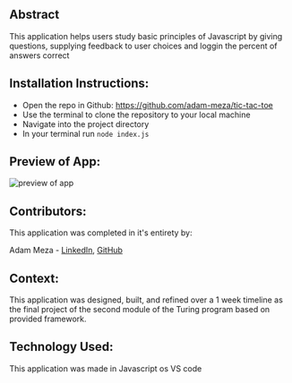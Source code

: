 ## Abstract

This application helps users study basic principles of Javascript by giving questions, supplying feedback to user choices and loggin the percent of answers correct

## Installation Instructions:
- Open the repo in Github: https://github.com/adam-meza/tic-tac-toe
- Use the terminal to clone the repository to your local machine
- Navigate into the project directory
- In your terminal run `node index.js`

## Preview of App:

![preview of app](https://media.giphy.com/media/v1.Y2lkPTc5MGI3NjExNjNkOThkOGY4MjU1YjEzZjMwYTcyYzA3NDMxOGVmY2E0NzVkYzkyMiZjdD1n/DIokRJmykjjxa60QTk/giphy.gif)

## Contributors:

This application was completed in it's entirety by:

Adam Meza - [LinkedIn](https://www.linkedin.com/in/adam-meza/), [GitHub](https://github.com/adam-meza)


## Context:

This application was designed, built, and refined over a 1 week timeline as the final project of the second module of the Turing program based on provided framework.

## Technology Used:

This application was made in Javascript os VS code
